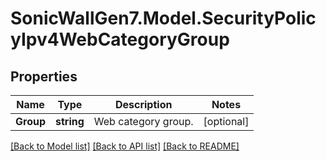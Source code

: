 # SonicWallGen7.Model.SecurityPolicyIpv4WebCategoryGroup

## Properties

Name | Type | Description | Notes
------------ | ------------- | ------------- | -------------
**Group** | **string** | Web category group. | [optional] 

[[Back to Model list]](../README.md#documentation-for-models) [[Back to API list]](../README.md#documentation-for-api-endpoints) [[Back to README]](../README.md)

